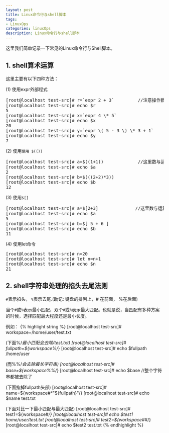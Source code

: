 ```yaml
---
layout: post
title: Linux命令行与shell脚本
tags:
- LinuxOps
categories: linuxOps
description: Linux命令行与shell脚本
---
```



这里我们简单记录一下常见的Linux命令行与Shell脚本。

<!-- more -->

## 1. shell算术运算

这里主要有以下四种方法：

(1) 使用expr外部程式
<pre>
[root@localhost test-src]# r=`expr 2 + 3`         //注意操作数和运算符之间要有空白
[root@localhost test-src]# echo $r
5
[root@localhost test-src]# x=`expr 4 \* 5`
[root@localhost test-src]# echo $x
20
[root@localhost test-src]# y=`expr \( 5 - 3 \) \* 3 + 1`
[root@localhost test-src]# echo $y
7
</pre>

(2) 使用```使用 $(())```
<pre>
[root@localhost test-src]# a=$((1+1))             //这里数与运算符之间没有格式要求
[root@localhost test-src]# echo $a
2
[root@localhost test-src]# b=$(((2+2)*3))
[root@localhost test-src]# echo $b
12
</pre>


(3) 使用```$[]```
<pre>
[root@localhost test-src]# a=$[2+3]              //这里数与运算符之间没有格式要求
[root@localhost test-src]# echo $a
5
[root@localhost test-src]# b=$[ 5 + 6 ]
[root@localhost test-src]# echo $b
11
</pre>

(4) 使用let命令
<pre>
[root@localhost test-src]# n=20
[root@localhost test-src]# let n=n+1
[root@localhost test-src]# echo $n
21
</pre>


## 2. shell字符串处理的掐头去尾法则

```#```表示掐头， ```%```表示去尾.(助记: 键盘的排列上，# 在前面， %在后面)

当个```#```或```%```表示最小匹配，双个```#```或```%```表示最大匹配。也就是说，当匹配有多种方案的时候，选择匹配最大程度还是最小长度。
 
例如：
{% highlight string %}
[root@localhost test-src]# workspace=/home/user/test.txt

(下面%/*最小匹配会去除/test.txt)
[root@localhost test-src]# fullpath=${workspace%/*}
[root@localhost test-src]# echo $fullpath
/home/user

(而%%/*会去除最长字符串)
[root@localhost test-src]# base=${workspace%%/*}
[root@localhost test-src]# echo $base            //整个字符串都被去除了

(下面掐掉fullpath头部)
[root@localhost test-src]# name=${workspace#*"${fullpath}"/}
[root@localhost test-src]# echo $name
test.txt

(下面对比一下最小匹配与最大匹配)
[root@localhost test-src]# test1=${workspace#*/}
[root@localhost test-src]# echo $test1
home/user/test.txt
[root@localhost test-src]# test2=${workspace##*/}
[root@localhost test-src]# echo $test2
test.txt
{% endhighlight %}








<br />
<br />
<br />



